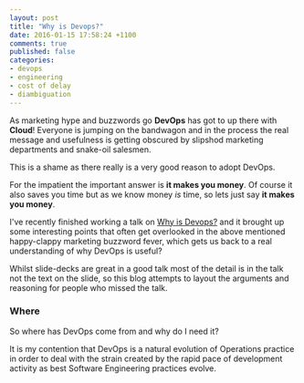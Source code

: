 ```yaml
---
layout: post
title: "Why is Devops?"
date: 2016-01-15 17:58:24 +1100
comments: true
published: false
categories: 
- devops
- engineering
- cost of delay
- diambiguation
---
```

<!-- suited default style  -->
<link rel="stylesheet" type="text/css" href="http://test.aws.owtelse.com/suited/css/suited-light-f7ea56d9ab.css">
<script type="text/javascript" src="http://test.aws.owtelse.com/suited/js/shared-52a5b2efa569322d6fda.js"></script>
<script type="text/javascript" src="http://test.aws.owtelse.com/suited/js/bundle-52a5b2efa569322d6fda.js"></script>

As marketing hype and buzzwords go __DevOps__ has got to up there with __Cloud__! Everyone is jumping on the bandwagon and in the process the real message and usefulness is getting obscured by slipshod marketing departments and snake-oil salesmen.

<section data-figure>
This is a shame as there really is a very good reason to adopt DevOps.
</section>

For the impatient the important answer is __it makes you money__. <!--more-->
Of course it also saves you time but as we know money _is_ time, so lets just say __it makes you money__.

I've recently finished working a talk on [Why is Devops?](http://docs.aws.avocadoconsulting.com.au/presales/why_is_devops/) and it brought up some interesting points that often get overlooked in the above mentioned happy-clappy marketing buzzword fever, which gets us back to a real understanding of why DevOps is useful? 

Whilst slide-decks are great in a good talk most of the detail is in the talk not the text on the slide, so this blog attempts to layout the arguments and reasoning for people who missed the talk.

### Where 

<section data-slide>
So where has DevOps come from and why do I need it?
</section>

It is my contention that DevOps is a natural evolution of Operations practice in order to deal with the strain created by the rapid pace of development activity as best Software Engineering practices evolve.